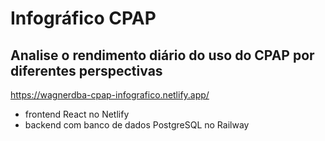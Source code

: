 # Infográfico CPAP

## Analise o rendimento diário do uso do CPAP por diferentes perspectivas

https://wagnerdba-cpap-infografico.netlify.app/

- frontend React no Netlify
- backend com banco de dados PostgreSQL no Railway